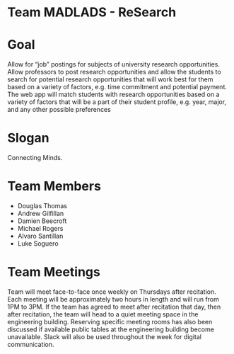 # Team MADLADS - ReSearch

# Goal
Allow for “job” postings for subjects of university research opportunities. Allow professors
to post research opportunities and allow the students to search for potential research
opportunities that will work best for them based on a variety of factors, e.g. time commitment
and potential payment. The web app will match students with research opportunities based on a
variety of factors that will be a part of their student profile, e.g. year, major, and any other
possible preferences

# Slogan
Connecting Minds.

# Team Members
- Douglas Thomas
- Andrew Gilfillan
- Damien Beecroft
- Michael Rogers
- Alvaro Santillan
- Luke Soguero

# Team Meetings
Team will meet face-to-face once weekly on Thursdays after recitation. Each meeting will be
approximately two hours in length and will run from 1PM to 3PM. If the team has agreed to meet
after recitation that day, then after recitation, the team will head to a quiet meeting space in the
engineering building. Reserving specific meeting rooms has also been discussed if available
public tables at the engineering building become unavailable. Slack will also be used throughout
the week for digital communication.
